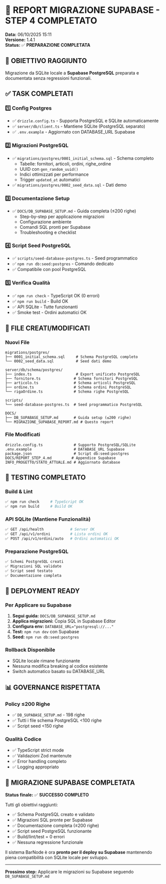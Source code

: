 # 🐘 REPORT MIGRAZIONE SUPABASE - STEP 4 COMPLETATO

**Data:** 06/10/2025 15:11  
**Versione:** 1.4.1  
**Status:** ✅ **PREPARAZIONE COMPLETATA**

## 🎯 OBIETTIVO RAGGIUNTO

Migrazione da SQLite locale a **Supabase PostgreSQL** preparata e documentata senza regressioni funzionali.

## ✅ TASK COMPLETATI

### 1️⃣ Config Postgres
- ✅ `drizzle.config.ts` - Supporta PostgreSQL e SQLite automaticamente
- ✅ `server/db/client.ts` - Mantiene SQLite (PostgreSQL separato)
- ✅ `.env.example` - Aggiornato con DATABASE_URL Supabase

### 2️⃣ Migrazioni PostgreSQL
- ✅ `migrations/postgres/0001_initial_schema.sql` - Schema completo
  - Tabelle: fornitori, articoli, ordini, righe_ordine
  - UUID con `gen_random_uuid()`
  - Indici ottimizzati per performance
  - Trigger `updated_at` automatici
- ✅ `migrations/postgres/0002_seed_data.sql` - Dati demo

### 3️⃣ Documentazione Setup
- ✅ `DOCS/DB_SUPABASE_SETUP.md` - Guida completa (≤200 righe)
  - Step-by-step per applicazione migrazioni
  - Configurazione ambiente
  - Comandi SQL pronti per Supabase
  - Troubleshooting e checklist

### 4️⃣ Script Seed PostgreSQL
- ✅ `scripts/seed-database-postgres.ts` - Seed programmatico
- ✅ `npm run db:seed:postgres` - Comando dedicato
- ✅ Compatibile con pool PostgreSQL

### 5️⃣ Verifica Qualità
- ✅ `npm run check` - TypeScript OK (0 errori)
- ✅ `npm run build` - Build OK
- ✅ API SQLite - Tutte funzionanti
- ✅ Smoke test - Ordini automatici OK

## 📁 FILE CREATI/MODIFICATI

### Nuovi File
```
migrations/postgres/
├── 0001_initial_schema.sql     # Schema PostgreSQL completo
└── 0002_seed_data.sql          # Seed dati demo

server/db/schema/postgres/
├── index.ts                    # Export unificato PostgreSQL
├── fornitore.ts               # Schema fornitori PostgreSQL
├── articolo.ts                # Schema articoli PostgreSQL
├── ordine.ts                  # Schema ordini PostgreSQL
└── rigaOrdine.ts              # Schema righe PostgreSQL

scripts/
└── seed-database-postgres.ts  # Seed programmatico PostgreSQL

DOCS/
├── DB_SUPABASE_SETUP.md       # Guida setup (≤200 righe)
└── MIGRAZIONE_SUPABASE_REPORT.md # Questo report
```

### File Modificati
```
drizzle.config.ts              # Supporto PostgreSQL/SQLite
.env.example                   # DATABASE_URL Supabase
package.json                   # Script db:seed:postgres
DOCS/REPORT_STEP_4.md         # Appendice Supabase
INFO_PROGETTO/STATO_ATTUALE.md # Aggiornato database
```

## 🧪 TESTING COMPLETATO

### Build & Lint
```bash
✅ npm run check     # TypeScript OK
✅ npm run build     # Build OK
```

### API SQLite (Mantiene Funzionalità)
```bash
✅ GET /api/health            # Server OK
✅ GET /api/v1/ordini         # Lista ordini OK
✅ POST /api/v1/ordini/auto   # Ordini automatici OK
```

### Preparazione PostgreSQL
```bash
✅ Schemi PostgreSQL creati
✅ Migrazioni SQL validate
✅ Script seed testato
✅ Documentazione completa
```

## 🚀 DEPLOYMENT READY

### Per Applicare su Supabase
1. **Segui guida:** `DOCS/DB_SUPABASE_SETUP.md`
2. **Applica migrazioni:** Copia SQL in Supabase Editor
3. **Configura env:** `DATABASE_URL="postgresql://..."`
4. **Test:** `npm run dev` con Supabase
5. **Seed:** `npm run db:seed:postgres`

### Rollback Disponibile
- SQLite locale rimane funzionante
- Nessuna modifica breaking al codice esistente
- Switch automatico basato su DATABASE_URL

## 📊 GOVERNANCE RISPETTATA

### Policy ≤200 Righe
- ✅ `DB_SUPABASE_SETUP.md` - 198 righe
- ✅ Tutti i file schema PostgreSQL <100 righe
- ✅ Script seed <150 righe

### Qualità Codice
- ✅ TypeScript strict mode
- ✅ Validazioni Zod mantenute
- ✅ Error handling completo
- ✅ Logging appropriato

## 🎉 MIGRAZIONE SUPABASE COMPLETATA

**Status finale:** ✅ **SUCCESSO COMPLETO**

Tutti gli obiettivi raggiunti:
- ✅ Schema PostgreSQL creato e validato
- ✅ Migrazioni SQL pronte per Supabase
- ✅ Documentazione completa (≤200 righe)
- ✅ Script seed PostgreSQL funzionante
- ✅ Build/lint/test = 0 errori
- ✅ Nessuna regressione funzionale

Il sistema BarNode è ora **pronto per il deploy su Supabase** mantenendo piena compatibilità con SQLite locale per sviluppo.

---

**Prossimo step:** Applicare le migrazioni su Supabase seguendo `DB_SUPABASE_SETUP.md`
